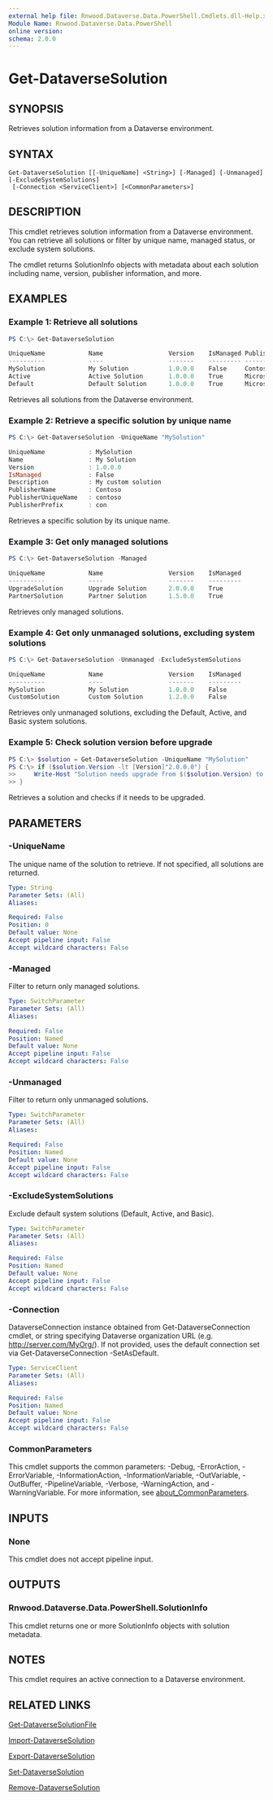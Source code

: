 ```yaml
---
external help file: Rnwood.Dataverse.Data.PowerShell.Cmdlets.dll-Help.xml
Module Name: Rnwood.Dataverse.Data.PowerShell
online version:
schema: 2.0.0
---
```


# Get-DataverseSolution

## SYNOPSIS
Retrieves solution information from a Dataverse environment.

## SYNTAX

```
Get-DataverseSolution [[-UniqueName] <String>] [-Managed] [-Unmanaged] [-ExcludeSystemSolutions]
 [-Connection <ServiceClient>] [<CommonParameters>]
```

## DESCRIPTION

This cmdlet retrieves solution information from a Dataverse environment. You can retrieve all solutions or filter by unique name, managed status, or exclude system solutions.

The cmdlet returns SolutionInfo objects with metadata about each solution including name, version, publisher information, and more.

## EXAMPLES

### Example 1: Retrieve all solutions
```powershell
PS C:\> Get-DataverseSolution

UniqueName            Name                  Version    IsManaged PublisherName
----------            ----                  -------    --------- -------------
MySolution            My Solution           1.0.0.0    False     Contoso
Active                Active Solution       1.0.0.0    True      Microsoft
Default               Default Solution      1.0.0.0    True      Microsoft
```

Retrieves all solutions from the Dataverse environment.

### Example 2: Retrieve a specific solution by unique name
```powershell
PS C:\> Get-DataverseSolution -UniqueName "MySolution"

UniqueName            : MySolution
Name                  : My Solution
Version               : 1.0.0.0
IsManaged             : False
Description           : My custom solution
PublisherName         : Contoso
PublisherUniqueName   : contoso
PublisherPrefix       : con
```

Retrieves a specific solution by its unique name.

### Example 3: Get only managed solutions
```powershell
PS C:\> Get-DataverseSolution -Managed

UniqueName            Name                  Version    IsManaged
----------            ----                  -------    ---------
UpgradeSolution       Upgrade Solution      2.0.0.0    True
PartnerSolution       Partner Solution      1.5.0.0    True
```

Retrieves only managed solutions.

### Example 4: Get only unmanaged solutions, excluding system solutions
```powershell
PS C:\> Get-DataverseSolution -Unmanaged -ExcludeSystemSolutions

UniqueName            Name                  Version    IsManaged
----------            ----                  -------    ---------
MySolution            My Solution           1.0.0.0    False
CustomSolution        Custom Solution       1.2.0.0    False
```

Retrieves only unmanaged solutions, excluding the Default, Active, and Basic system solutions.

### Example 5: Check solution version before upgrade
```powershell
PS C:\> $solution = Get-DataverseSolution -UniqueName "MySolution"
PS C:\> if ($solution.Version -lt [Version]"2.0.0.0") {
>>     Write-Host "Solution needs upgrade from $($solution.Version) to 2.0.0.0"
>> }
```

Retrieves a solution and checks if it needs to be upgraded.

## PARAMETERS

### -UniqueName
The unique name of the solution to retrieve. If not specified, all solutions are returned.

```yaml
Type: String
Parameter Sets: (All)
Aliases:

Required: False
Position: 0
Default value: None
Accept pipeline input: False
Accept wildcard characters: False
```

### -Managed
Filter to return only managed solutions.

```yaml
Type: SwitchParameter
Parameter Sets: (All)
Aliases:

Required: False
Position: Named
Default value: None
Accept pipeline input: False
Accept wildcard characters: False
```

### -Unmanaged
Filter to return only unmanaged solutions.

```yaml
Type: SwitchParameter
Parameter Sets: (All)
Aliases:

Required: False
Position: Named
Default value: None
Accept pipeline input: False
Accept wildcard characters: False
```

### -ExcludeSystemSolutions
Exclude default system solutions (Default, Active, and Basic).

```yaml
Type: SwitchParameter
Parameter Sets: (All)
Aliases:

Required: False
Position: Named
Default value: None
Accept pipeline input: False
Accept wildcard characters: False
```

### -Connection
DataverseConnection instance obtained from Get-DataverseConnection cmdlet, or string specifying Dataverse organization URL (e.g. http://server.com/MyOrg/). If not provided, uses the default connection set via Get-DataverseConnection -SetAsDefault.

```yaml
Type: ServiceClient
Parameter Sets: (All)
Aliases:

Required: False
Position: Named
Default value: None
Accept pipeline input: False
Accept wildcard characters: False
```

### CommonParameters
This cmdlet supports the common parameters: -Debug, -ErrorAction, -ErrorVariable, -InformationAction, -InformationVariable, -OutVariable, -OutBuffer, -PipelineVariable, -Verbose, -WarningAction, and -WarningVariable. For more information, see [about_CommonParameters](http://go.microsoft.com/fwlink/?LinkID=113216).

## INPUTS

### None

This cmdlet does not accept pipeline input.

## OUTPUTS

### Rnwood.Dataverse.Data.PowerShell.SolutionInfo

This cmdlet returns one or more SolutionInfo objects with solution metadata.

## NOTES

This cmdlet requires an active connection to a Dataverse environment.

## RELATED LINKS

[Get-DataverseSolutionFile](Get-DataverseSolutionFile.md)

[Import-DataverseSolution](Import-DataverseSolution.md)

[Export-DataverseSolution](Export-DataverseSolution.md)

[Set-DataverseSolution](Set-DataverseSolution.md)

[Remove-DataverseSolution](Remove-DataverseSolution.md)
